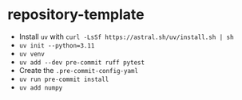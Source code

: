 # repository-template

-   Install `uv` with `curl -LsSf https://astral.sh/uv/install.sh | sh`
-   `uv init --python=3.11`
-   `uv venv`
-   `uv add --dev pre-commit ruff pytest`
-   Create the `.pre-commit-config-yaml`
-   `uv run pre-commit install`
-   `uv add numpy`
